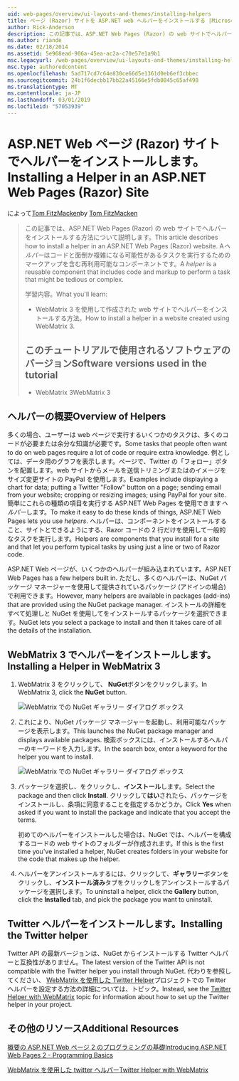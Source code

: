 ```yaml
---
uid: web-pages/overview/ui-layouts-and-themes/installing-helpers
title: ページ (Razor) サイトを ASP.NET web ヘルパーをインストールする |Microsoft Docs
author: Rick-Anderson
description: この記事では、ASP.NET Web Pages (Razor) の web サイトでヘルパーをインストールする方法について説明します。 コードとごとにマークアップを含む再利用可能なコンポーネントをヘルパーには.
ms.author: riande
ms.date: 02/18/2014
ms.assetid: 5e968ead-906a-45ea-ac2a-c70e57e1a9b1
msc.legacyurl: /web-pages/overview/ui-layouts-and-themes/installing-helpers
msc.type: authoredcontent
ms.openlocfilehash: 5ad717cd7c64e830ce66d5e1361d0eb6ef3cbbec
ms.sourcegitcommit: 24b1f6decbb17bb22a45166e5fdb0845c65af498
ms.translationtype: MT
ms.contentlocale: ja-JP
ms.lasthandoff: 03/01/2019
ms.locfileid: "57053939"
---
```

<a name="installing-a-helper-in-an-aspnet-web-pages-razor-site"></a><span data-ttu-id="92cef-104">ASP.NET Web ページ (Razor) サイトでヘルパーをインストールします。</span><span class="sxs-lookup"><span data-stu-id="92cef-104">Installing a Helper in an ASP.NET Web Pages (Razor) Site</span></span>
====================
<span data-ttu-id="92cef-105">によって[Tom FitzMacken](https://github.com/tfitzmac)</span><span class="sxs-lookup"><span data-stu-id="92cef-105">by [Tom FitzMacken](https://github.com/tfitzmac)</span></span>

> <span data-ttu-id="92cef-106">この記事では、ASP.NET Web Pages (Razor) の web サイトでヘルパーをインストールする方法について説明します。</span><span class="sxs-lookup"><span data-stu-id="92cef-106">This article describes how to install a helper in an ASP.NET Web Pages (Razor) website.</span></span> <span data-ttu-id="92cef-107">A*ヘルパー*はコードと面倒か複雑になる可能性があるタスクを実行するためのマークアップを含む再利用可能なコンポーネントです。</span><span class="sxs-lookup"><span data-stu-id="92cef-107">A *helper* is a reusable component that includes code and markup to perform a task that might be tedious or complex.</span></span>
> 
> <span data-ttu-id="92cef-108">学習内容。</span><span class="sxs-lookup"><span data-stu-id="92cef-108">What you'll learn:</span></span>
> 
> - <span data-ttu-id="92cef-109">WebMatrix 3 を使用して作成された web サイトでヘルパーをインストールする方法。</span><span class="sxs-lookup"><span data-stu-id="92cef-109">How to install a helper in a website created using WebMatrix 3.</span></span>
>   
> 
> ## <a name="software-versions-used-in-the-tutorial"></a><span data-ttu-id="92cef-110">このチュートリアルで使用されるソフトウェアのバージョン</span><span class="sxs-lookup"><span data-stu-id="92cef-110">Software versions used in the tutorial</span></span>
> 
> 
> - <span data-ttu-id="92cef-111">WebMatrix 3</span><span class="sxs-lookup"><span data-stu-id="92cef-111">WebMatrix 3</span></span>


## <a name="overview-of-helpers"></a><span data-ttu-id="92cef-112">ヘルパーの概要</span><span class="sxs-lookup"><span data-stu-id="92cef-112">Overview of Helpers</span></span>

<span data-ttu-id="92cef-113">多くの場合、ユーザーは web ページで実行するいくつかのタスクは、多くのコードが必要または余分な知識が必要です。</span><span class="sxs-lookup"><span data-stu-id="92cef-113">Some tasks that people often want to do on web pages require a lot of code or require extra knowledge.</span></span> <span data-ttu-id="92cef-114">例としては、データ用のグラフを表示します。ページで、Twitter の「フォロー」ボタンを配置します。web サイトからメールを送信トリミングまたはのイメージをサイズ変更サイトの PayPal を使用します。</span><span class="sxs-lookup"><span data-stu-id="92cef-114">Examples include displaying a chart for data; putting a Twitter "Follow" button on a page; sending email from your website; cropping or resizing images; using PayPal for your site.</span></span> <span data-ttu-id="92cef-115">簡単にこれらの種類の項目を実行する ASP.NET Web Pages を使用できます*ヘルパー*します。</span><span class="sxs-lookup"><span data-stu-id="92cef-115">To make it easy to do these kinds of things, ASP.NET Web Pages lets you use *helpers*.</span></span> <span data-ttu-id="92cef-116">ヘルパーは、コンポーネントをインストールすること、サイトとできるようにする、Razor コードの 2 行だけを使用して一般的なタスクを実行します。</span><span class="sxs-lookup"><span data-stu-id="92cef-116">Helpers are components that you install for a site and that let you perform typical tasks by using just a line or two of Razor code.</span></span>

<span data-ttu-id="92cef-117">ASP.NET Web ページが、いくつかのヘルパーが組み込まれています。</span><span class="sxs-lookup"><span data-stu-id="92cef-117">ASP.NET Web Pages has a few helpers built in.</span></span> <span data-ttu-id="92cef-118">ただし、多くのヘルパーは、NuGet パッケージ マネージャーを使用して提供されているパッケージ (アドインの場合) で利用できます。</span><span class="sxs-lookup"><span data-stu-id="92cef-118">However, many helpers are available in packages (add-ins) that are provided using the NuGet package manager.</span></span> <span data-ttu-id="92cef-119">インストールの詳細をすべて処理しと NuGet を使用してをインストールするパッケージを選択できます。</span><span class="sxs-lookup"><span data-stu-id="92cef-119">NuGet lets you select a package to install and then it takes care of all the details of the installation.</span></span>

## <a name="installing-a-helper-in-webmatrix-3"></a><span data-ttu-id="92cef-120">WebMatrix 3 でヘルパーをインストールします。</span><span class="sxs-lookup"><span data-stu-id="92cef-120">Installing a Helper in WebMatrix 3</span></span>

1. <span data-ttu-id="92cef-121">WebMatrix 3 をクリックして、 **NuGet**ボタンをクリックします。</span><span class="sxs-lookup"><span data-stu-id="92cef-121">In WebMatrix 3, click the **NuGet** button.</span></span>

    ![WebMatrix での NuGet ギャラリー ダイアログ ボックス](installing-helpers/_static/image1.png)
2. <span data-ttu-id="92cef-123">これにより、NuGet パッケージ マネージャーを起動し、利用可能なパッケージを表示します。</span><span class="sxs-lookup"><span data-stu-id="92cef-123">This launches the NuGet package manager and displays available packages.</span></span> <span data-ttu-id="92cef-124">検索ボックスには、インストールするヘルパーのキーワードを入力します。</span><span class="sxs-lookup"><span data-stu-id="92cef-124">In the search box, enter a keyword for the helper you want to install.</span></span>

    ![WebMatrix での NuGet ギャラリー ダイアログ ボックス](installing-helpers/_static/image2.png)
3. <span data-ttu-id="92cef-126">パッケージを選択し、をクリックし、**インストール**します。</span><span class="sxs-lookup"><span data-stu-id="92cef-126">Select the package and then click **Install**.</span></span> <span data-ttu-id="92cef-127">クリックして**はい**されたら、パッケージをインストールし、条項に同意することを指定するかどうか。</span><span class="sxs-lookup"><span data-stu-id="92cef-127">Click **Yes** when asked if you want to install the package and indicate that you accept the terms.</span></span>

     <span data-ttu-id="92cef-128">初めてのヘルパーをインストールした場合は、NuGet では、ヘルパーを構成するコードの web サイトのフォルダーが作成されます。</span><span class="sxs-lookup"><span data-stu-id="92cef-128">If this is the first time you've installed a helper, NuGet creates folders in your website for the code that makes up the helper.</span></span>
4. <span data-ttu-id="92cef-129">ヘルパーをアンインストールするには、クリックして、**ギャラリー**ボタンをクリックし、**インストール済み**タブをクリックしをアンインストールするパッケージを選択します。</span><span class="sxs-lookup"><span data-stu-id="92cef-129">To uninstall a helper, click the **Gallery** button, click the **Installed** tab, and pick the package you want to uninstall.</span></span>

## <a name="installing-the-twitter-helper"></a><span data-ttu-id="92cef-130">Twitter ヘルパーをインストールします。</span><span class="sxs-lookup"><span data-stu-id="92cef-130">Installing the Twitter helper</span></span>

<span data-ttu-id="92cef-131">Twitter API の最新バージョンは、NuGet からインストールする Twitter ヘルパーと互換性がありません。</span><span class="sxs-lookup"><span data-stu-id="92cef-131">The latest version of the Twitter API is not compatible with the Twitter helper you install through NuGet.</span></span> <span data-ttu-id="92cef-132">代わりを参照してください、 [WebMatrix を使用した Twitter Helper](twitter-helper.md)プロジェクトでの Twitter ヘルパーを設定する方法の詳細については、トピック。</span><span class="sxs-lookup"><span data-stu-id="92cef-132">Instead, see the [Twitter Helper with WebMatrix](twitter-helper.md) topic for information about how to set up the Twitter helper in your project.</span></span>

<a id="Additional_Resources"></a>
## <a name="additional-resources"></a><span data-ttu-id="92cef-133">その他のリソース</span><span class="sxs-lookup"><span data-stu-id="92cef-133">Additional Resources</span></span>


[<span data-ttu-id="92cef-134">概要の ASP.NET Web ページ 2 のプログラミングの基礎</span><span class="sxs-lookup"><span data-stu-id="92cef-134">Introducing ASP.NET Web Pages 2 - Programming Basics</span></span>](../getting-started/introducing-razor-syntax-c.md)

[<span data-ttu-id="92cef-135">WebMatrix を使用した twitter ヘルパー</span><span class="sxs-lookup"><span data-stu-id="92cef-135">Twitter Helper with WebMatrix</span></span>](twitter-helper.md)
